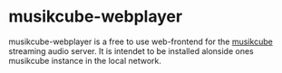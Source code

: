 # musikcube-webplayer

musikcube-webplayer is a free to use web-frontend for the [musikcube](https://musikcube.com) streaming audio server. It is intendet to be installed alonside ones musikcube instance in the local network.
